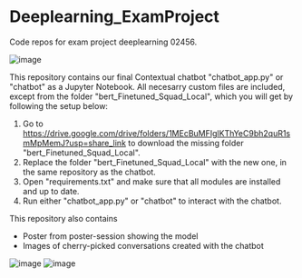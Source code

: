 # Deeplearning_ExamProject
Code repos for exam project deeplearning 02456.

![image](https://user-images.githubusercontent.com/52610662/210592639-471caf9b-54a1-4722-90ab-ca4cf5b14a89.png)

This repository contains our final Contextual chatbot "chatbot_app.py" or "chatbot" as a Jupyter Notebook. All necesarry custom files are included, except from the folder "bert_Finetuned_Squad_Local", which you will get by following the setup below:

1. Go to https://drive.google.com/drive/folders/1MEcBuMFIglKThYeC9bh2quR1smMpMemJ?usp=share_link to download the missing folder "bert_Finetuned_Squad_Local".
2. Replace the folder "bert_Finetuned_Squad_Local" with the new one, in the same repository as the chatbot.
3. Open "requirements.txt" and make sure that all modules are installed and up to date.
4. Run either "chatbot_app.py" or "chatbot" to interact with the chatbot.

This repository also contains 
- Poster from poster-session showing the model
- Images of cherry-picked conversations created with the chatbot

![image](https://user-images.githubusercontent.com/52610662/210592247-c1a65f0b-4bdc-4a71-a9e4-71382594c00f.png)
![image](https://user-images.githubusercontent.com/52610662/210592911-77f1c343-c824-458c-aee4-73f4d2c865e6.png)

